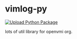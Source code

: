 # vimlog-py

[![Upload Python Package](https://github.com/openvmi/vmipy/actions/workflows/python-publish.yml/badge.svg)](https://github.com/openvmi/vmipy/actions/workflows/python-publish.yml)

lots of util library for openvmi org.


